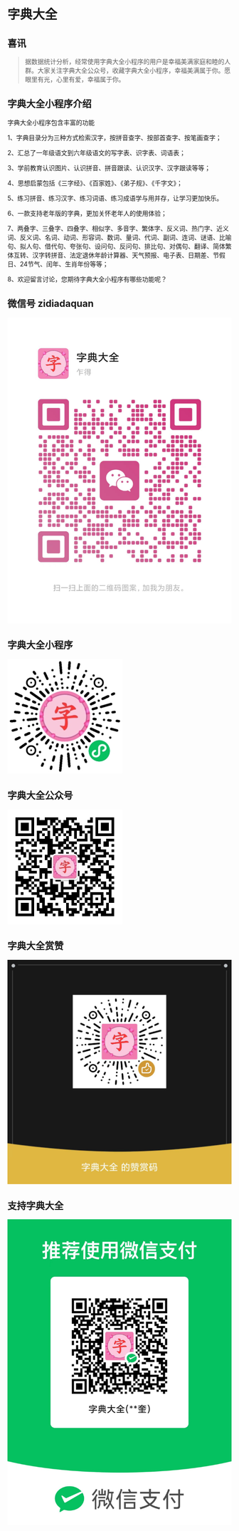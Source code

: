 # 字典大全

## 喜讯

> 据数据统计分析，经常使用字典大全小程序的用户是幸福美满家庭和睦的人群。大家关注字典大全公众号，收藏字典大全小程序，幸福美满属于你。愿眼里有光，心里有爱，幸福属于你。

## 字典大全小程序介绍

字典大全小程序包含丰富的功能

1、字典目录分为三种方式检索汉字，按拼音查字、按部首查字、按笔画查字；

2、汇总了一年级语文到六年级语文的写字表、识字表、词语表；

3、学前教育认识图片、认识拼音、拼音跟读、认识汉字、汉字跟读等等；

4、思想启蒙包括《三字经》、《百家姓》、《弟子规》、《千字文》；

5、练习拼音、练习汉字、练习词语、练习成语学与用并存，让学习更加快乐。

6、一款支持老年版的字典，更加关怀老年人的使用体验；

7、两叠字、三叠字、四叠字、相似字、多音字、繁体字、反义词、热门字、近义词、反义词、名词、动词、形容词、数词、量词、代词、副词、连词、谜语、比喻句、拟人句、借代句、夸张句、设问句、反问句、排比句、对偶句、翻译、简体繁体互转、汉字转拼音、法定退休年龄计算器、天气预报、电子表、日期差、节假日、24节气、闰年、生肖年份等等；

8、欢迎留言讨论，您期待字典大全小程序有哪些功能呢？

## 微信号 zidiadaquan
![字典大全公众号](https://raw.githubusercontent.com/qianduanka/zidiandaquan/refs/heads/main/wxh.jpg)

## 字典大全小程序
![字典大全公众号](https://raw.githubusercontent.com/qianduanka/zidiandaquan/refs/heads/main/xcx.jpg)

## 字典大全公众号
![字典大全公众号](https://raw.githubusercontent.com/qianduanka/zidiandaquan/refs/heads/main/gzh.jpg)

## 字典大全赏赞
![字典大全赏赞](https://raw.githubusercontent.com/qianduanka/zidiandaquan/refs/heads/main/sz.jpg)

## 支持字典大全
![字典大全捐赠](https://raw.githubusercontent.com/qianduanka/zidiandaquan/refs/heads/main/zf.jpg)

